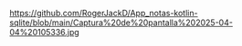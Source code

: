 https://github.com/RogerJackD/App_notas-kotlin-sqlite/blob/main/Captura%20de%20pantalla%202025-04-04%20105336.jpg
